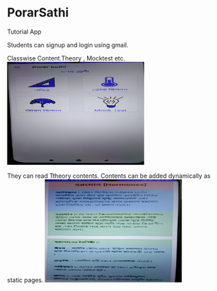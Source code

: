 # PorarSathi
Tutorial App

Students can signup and login using gmail.

Classwise Content.Theory , Mocktest etc.
<img src="https://github.com/asanyal122/PorarSathi/blob/ecf3f7eebe8424406405752ce9f3223b16323dac/screenshots/classui.jpg" height="240" width="320"></img>

They can read Ttheory contents. Contents can be added dynamically as static pages.
<img src="https://github.com/asanyal122/PorarSathi/blob/ecf3f7eebe8424406405752ce9f3223b16323dac/screenshots/theory.jpg" height="240" width="320"></img>
